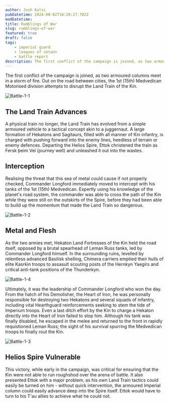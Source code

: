 ```yaml
---
author: Josh Kalsi
pubDatetime: 2024-08-02T16:20:27.702Z
modDatetime:
title: Rumblings of War
slug: rumblings-of-war
featured: true
draft: false
tags:
    - imperial guard
    - leagues of votann
    - battle report
description: The first conflict of the campaign is joined, as two armoured columns meet in a storm of fire.
---
```


The first conflict of the campaign is joined, as two armoured columns meet in a storm of fire. Out on the road between cities, the 1st (15th) Medvedican Motorised division attempts to disrupt the Land Train of the Kin.

![Battle-1-1](@assets/images/battle-1-1.jpeg)

## The Land Train Advances

A physical train no longer, the Land Train has evolved from a simple armoured vehicle to a tactical concept akin to a juggernaut. A large formation of Hekatons and Sagitaurs, filled with all manner of Kin infantry, is charged with pushing forward into the enemy lines, heedless of terrain or enemy defences. Departing the Helios Spire, Ettok christened the train as Fersk þeim Vel (journey well) and unleashed it out into the wastes.

## Interception

Realising the threat that this sea of metal could cause if not properly checked, Commander Longford immediately moved to intercept with his tanks of the 1st (15th) Medvedican. Expertly using his knowledge of the planet's road system, the commander was able to cross the path of the Kin while they were still on the outskirts of the Spire, before they had been able to build up the momentum that made the Land Train so dangerous.

![Battle-1-2](@assets/images/battle-1-2.jpeg)

## Metal and Flesh

As the two armies met, Hekaton Land Fortresses of the Kin held the road itself, opposed by a brutal spearhead of Leman Russ tanks, led by Commander Longford himself. In the surrounding ruins, levelled by relentless advanced Basilisk shelling, Chimera carriers emptied their hulls of elite Kasrkin troops to assasult scouting posts of the Hernkyn Yaegirs and critical anti-tank positions of the Thunderkyn.

![Battle-1-4](@assets/images/battle-1-4.jpeg)

Ultimately, it was the leadership of Commander Longford who won the day. From the hatch of his Demolisher, the Heart of Iron, he was personally responsible for destroying two Hekatons and several squads of infantry, including vital Hearthguard reinforcements seeking to stem the tide of Imperium troops. Even a last ditch effort by the Kin to charge a Hekaton directly into the Heart of Iron failed to stop him. Although his tank was finally disabled, he escaped in the melee and returned to the front in rapidly requistioned Leman Russ; the sight of his survival spurring the Medvedican troops to finally rout the Kin.

![Battle-1-3](@assets/images/battle-1-3.jpeg)

## Helios Spire Vulnerable

This victory, while early in the campaign, was critical for ensuring that the Kin were not able to run roughshod over the arena of battle. It also presented Ettok with a major problem, as his own Land Train tactics could easily be turned on him - without quick intervention, the armoured Imperial column could easily advance deep into the Spire itself. Ettok would have to turn to his T'au allies to achieve what he could not.
